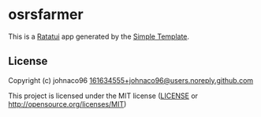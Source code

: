 # osrsfarmer

This is a [Ratatui] app generated by the [Simple Template].

[Ratatui]: https://ratatui.rs
[Simple Template]: https://github.com/ratatui/templates/tree/main/simple

## License

Copyright (c) johnaco96 <161634555+johnaco96@users.noreply.github.com>

This project is licensed under the MIT license ([LICENSE] or <http://opensource.org/licenses/MIT>)

[LICENSE]: ./LICENSE
